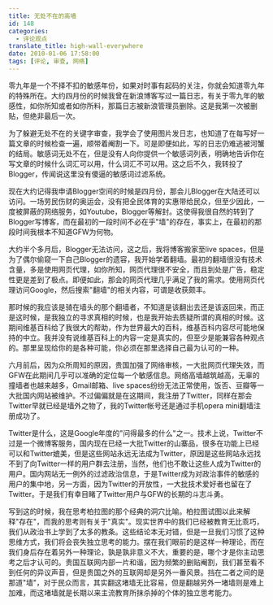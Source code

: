 ```yaml
---
title: 无处不在的高墙
id: 148
categories:
  - 评论观点
translate_title: high-wall-everywhere
date: 2010-01-06 17:58:00
tags: [评论, 审查, 网络]
---
```


零九年是一个不择不扣的敏感年份，如果对时事有起码的关注，你就会知道零九年的特殊所在。大约四月份的时候我曾在新浪博客写过一篇日志，有关于零九年的敏感性，如你所知或者如你所料，那篇日志被新浪管理员删除。这是我第一次被删贴，但绝非最后一次。

为了躲避无处不在的关键字审查，我学会了使用图片发日志，也知道了在每写好一篇文章的时候检查一遍，顺带着阉割一下。可是即便如此，写的日志仍难逃被河蟹的结局。敏感词无处不在，但是没有人向你提供一个敏感词列表，明确地告诉你在写文章的时候什么词汇可以用，什么词汇不可以用。这之后不久，我转投了Blogger，传闻说这里没有傻逼的敏感词过滤系统。

现在大约记得我申请Blogger空间的时候是四月份，那会儿Blogger在大陆还可以访问。一场劳民伤财的奥运会，没有把全民体育的实惠带给民众，但至少因此，一度被屏蔽的网络服务，如Youtube，Blogger等解封。这使得我很自然的转到了Blogger写博客，而在最初的一段时间不必在乎"墙"的存在，事实上，在最初的那段时间我根本不知道GFW为何物。

大约半个多月后，Blogger无法访问，这之后，我将博客搬家至live spaces，但是为了偶尔偷窥一下自己Blogger的遗容，我开始学着翻墙。最初的翻墙很没有技术含量，多是使用网页代理，如你所知，网页代理很不安全，而且到处是广告，稳定性更是差到了极点。即便如此，那会的网页代理几乎满足了我的需求。使用网页代理访问Google，然后搜索"翻墙"的相关内容，可谓是收获颇丰。

那时候的我应该是骑在墙头的那个翻墙者，不知道是该翻出去还是该返回来，而正是这时候，是我独立的寻求真相的时候，也是我开始去质疑所谓的真相的时候。这期间维基百科给了我很大的帮助，作为世界最大的百科，维基百科内容尽可能地保持的中立。我并没有说维基百科上的内容一定是真实的，但至少是能兼容各种观点的。那里呈现给你的是各种可能，你必须在那里选择自己最为认可的一种。

六月前后，因为众所周知的原因，贵国加强了网络审核，一大批网页代理失效，而GFW在此期间几乎可以准确的定位每一个敏感信息。网络高墙越筑越高，无辜的撞墙者也越来越多，Gmail邮箱、live spaces纷纷无法正常使用，饭否、豆瓣等一大批国内网站被维护。不过偏偏就是在这期间，我注册了Twitter，同样在那会Twitter早就已经是墙外之物了，我的Twitter帐号还是通过手机opera mini翻墙注册成功了。

Twitter是什么，这是Google年度的"问得最多的什么"之一。技术上说，Twitter不过是一个微博客服务，国内现在已经一大批Twitter的山寨品，很多在功能上已经可以和Twitter媲美，但是这些网站永远无法成为Twitter，原因是这些网站永远找不到了向Twitter一样的用户群去注册，当然，他们也不敢让这些人成为Twitter的用户。国内网站无一例外的过滤政治信息，于是Twitter成为对政治事件的敏感的用户的集中地，另一方面，因为Twitter的开放性，一大批技术爱好者也留在了Twitter。于是我们有幸目睹了Twitter用户与GFW的长期的斗志斗勇。

写到这的时候，我在思考柏拉图的那个经典的洞穴比喻。柏拉图试图以此来解释"存在"，而我的思考则有关于"真实"。现实世界中的我们已经被教育无比乖巧，我们从政治书上学到了太多的教条。这些结论本无对错，但是一旦我们习惯了这种思维方式，我们将会丧失独立思考的能力。摆在我们眼前的是这样一种理论，而在我们身后存在着另外一种理论，孰是孰非意义不大，重要的是，哪个才是你主动思考之后才认可的。贵国互联网内部一片和谐，因为频繁的删贴阉割，我们甚至看不到任何的异议声音，但是贵国之外的互联网却是另外一番风景。挡在二者之间的是那道"墙"，对于民众而言，其实翻这堵墙无比容易，但是翻越另外一堵墙则是难上加难，而这堵墙就是长期以来主流教育所抹杀掉的个体的独立思考能力。